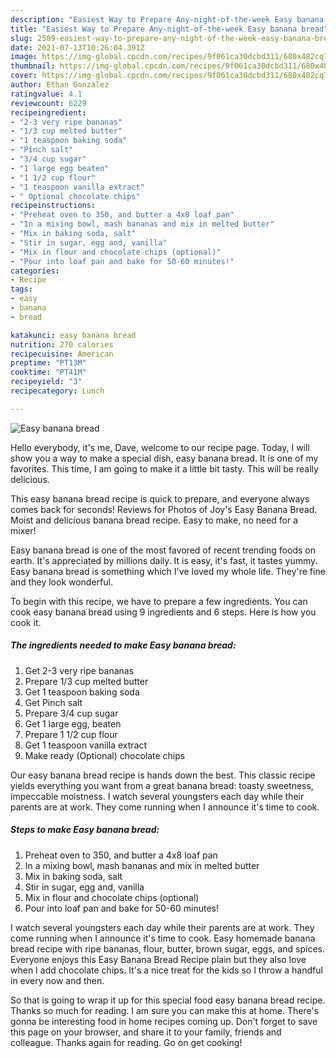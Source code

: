 ```yaml
---
description: "Easiest Way to Prepare Any-night-of-the-week Easy banana bread"
title: "Easiest Way to Prepare Any-night-of-the-week Easy banana bread"
slug: 2509-easiest-way-to-prepare-any-night-of-the-week-easy-banana-bread
date: 2021-07-13T10:26:04.391Z
image: https://img-global.cpcdn.com/recipes/9f061ca30dcbd311/680x482cq70/easy-banana-bread-recipe-main-photo.jpg
thumbnail: https://img-global.cpcdn.com/recipes/9f061ca30dcbd311/680x482cq70/easy-banana-bread-recipe-main-photo.jpg
cover: https://img-global.cpcdn.com/recipes/9f061ca30dcbd311/680x482cq70/easy-banana-bread-recipe-main-photo.jpg
author: Ethan Gonzalez
ratingvalue: 4.1
reviewcount: 6229
recipeingredient:
- "2-3 very ripe bananas"
- "1/3 cup melted butter"
- "1 teaspoon baking soda"
- "Pinch salt"
- "3/4 cup sugar"
- "1 large egg beaten"
- "1 1/2 cup flour"
- "1 teaspoon vanilla extract"
- " Optional chocolate chips"
recipeinstructions:
- "Preheat oven to 350, and butter a 4x8 loaf pan"
- "In a mixing bowl, mash bananas and mix in melted butter"
- "Mix in baking soda, salt"
- "Stir in sugar, egg and, vanilla"
- "Mix in flour and chocolate chips (optional)"
- "Pour into loaf pan and bake for 50-60 minutes!"
categories:
- Recipe
tags:
- easy
- banana
- bread

katakunci: easy banana bread 
nutrition: 270 calories
recipecuisine: American
preptime: "PT13M"
cooktime: "PT41M"
recipeyield: "3"
recipecategory: Lunch

---
```



![Easy banana bread](https://img-global.cpcdn.com/recipes/9f061ca30dcbd311/680x482cq70/easy-banana-bread-recipe-main-photo.jpg)

Hello everybody, it's me, Dave, welcome to our recipe page. Today, I will show you a way to make a special dish, easy banana bread. It is one of my favorites. This time, I am going to make it a little bit tasty. This will be really delicious.

This easy banana bread recipe is quick to prepare, and everyone always comes back for seconds! Reviews for Photos of Joy&#39;s Easy Banana Bread. Moist and delicious banana bread recipe. Easy to make, no need for a mixer!

Easy banana bread is one of the most favored of recent trending foods on earth. It's appreciated by millions daily. It is easy, it's fast, it tastes yummy. Easy banana bread is something which I've loved my whole life. They're fine and they look wonderful.


To begin with this recipe, we have to prepare a few ingredients. You can cook easy banana bread using 9 ingredients and 6 steps. Here is how you cook it.

<!--inarticleads1-->

##### The ingredients needed to make Easy banana bread:

1. Get 2-3 very ripe bananas
1. Prepare 1/3 cup melted butter
1. Get 1 teaspoon baking soda
1. Get Pinch salt
1. Prepare 3/4 cup sugar
1. Get 1 large egg, beaten
1. Prepare 1 1/2 cup flour
1. Get 1 teaspoon vanilla extract
1. Make ready  (Optional) chocolate chips


Our easy banana bread recipe is hands down the best. This classic recipe yields everything you want from a great banana bread: toasty sweetness, impeccable moistness. I watch several youngsters each day while their parents are at work. They come running when I announce it&#39;s time to cook. 

<!--inarticleads2-->

##### Steps to make Easy banana bread:

1. Preheat oven to 350, and butter a 4x8 loaf pan
1. In a mixing bowl, mash bananas and mix in melted butter
1. Mix in baking soda, salt
1. Stir in sugar, egg and, vanilla
1. Mix in flour and chocolate chips (optional)
1. Pour into loaf pan and bake for 50-60 minutes!


I watch several youngsters each day while their parents are at work. They come running when I announce it&#39;s time to cook. Easy homemade banana bread recipe with ripe bananas, flour, butter, brown sugar, eggs, and spices. Everyone enjoys this Easy Banana Bread Recipe plain but they also love when I add chocolate chips. It&#39;s a nice treat for the kids so I throw a handful in every now and then. 

So that is going to wrap it up for this special food easy banana bread recipe. Thanks so much for reading. I am sure you can make this at home. There's gonna be interesting food in home recipes coming up. Don't forget to save this page on your browser, and share it to your family, friends and colleague. Thanks again for reading. Go on get cooking!
